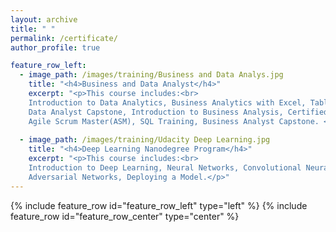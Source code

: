 ```yaml
---
layout: archive
title: " "
permalink: /certificate/
author_profile: true

feature_row_left:
  - image_path: /images/training/Business and Data Analys.jpg
    title: "<h4>Business and Data Analyst</h4>"
    excerpt: "<p>This course includes:<br>
    Introduction to Data Analytics, Business Analytics with Excel, Tableau Training, Power bi, Data Science with R Programing,
    Data Analyst Capstone, Introduction to Business Analysis, Certified Business Analysis Professional (CBAP) Certification,
    Agile Scrum Master(ASM), SQL Training, Business Analyst Capstone. </p>"
    
  - image_path: /images/training/Udacity Deep Learning.jpg
    title: "<h4>Deep Learning Nanodegree Program</h4>"
    excerpt: "<p>This course includes:<br>
    Introduction to Deep Learning, Neural Networks, Convolutional Neural Networks, Recurrent Neural Networks, Generative 
    Adversarial Networks, Deploying a Model.</p>"
---
```


{% include feature_row id="feature_row_left" type="left" %}
{% include feature_row id="feature_row_center" type="center" %}
